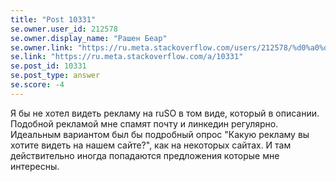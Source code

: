 ```yaml
---
title: "Post 10331"
se.owner.user_id: 212578
se.owner.display_name: "Рашен Беар"
se.owner.link: "https://ru.meta.stackoverflow.com/users/212578/%d0%a0%d0%b0%d1%88%d0%b5%d0%bd-%d0%91%d0%b5%d0%b0%d1%80"
se.link: "https://ru.meta.stackoverflow.com/a/10331"
se.post_id: 10331
se.post_type: answer
se.score: -4
---
```

<p>Я бы не хотел видеть рекламу на ruSO в том виде, который в описании. Подобной рекламой мне спамят почту и линкедин регулярно. Идеальным вариантом был бы подробный опрос "Какую рекламу вы хотите видеть на нашем сайте?", как на некоторых сайтах. И там действительно иногда попадаются предложения которые мне интересны.</p>
